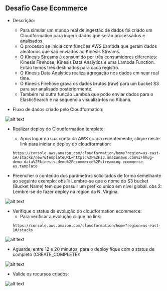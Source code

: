 ## Desafio Case Ecommerce

- Descrição:
    - Para simular um mundo real de ingestão de dados foi criado um Cloudformation para ingerir dados que serão processados e analisados.
    - O processo se inicia com funções AWS Lambda que geram dados aleatórios que são enviados ao Kinesis Streams.
    - O Kinesis Streams é consumido por três consumidores diferentes: Kinesis Firehose, Kinesis Data Analytics e uma Lambda Function. Então temos três destinados para cada registro.
    - O Kinesis Data Analytics realiza agregação nos dados em near real time. 
    - O Kinesis Firehose grava os dados brutos (raw) para um bucket S3 para ser analisado posteriormente.
    - Também há outra função Lambda que pode enviar dados para o ElasticSearch e na sequencia visualizá-los no Kibana.

- Fluxo de dados criado pelo Cloudformation:

![alt text](https://github.com/schmidt-samuel/fia_batalha_de_dados1/blob/master/desafio_case_programacao/imagens/fluxo_de_dados.png)


- Realizar deploy do Cloudformation template:
    - Apos logar na sua conta da AWS criada recentemente, clique neste link para iniciar o deploy do cloudformation:
    ```
    https://console.aws.amazon.com/cloudformation/home?region=us-east-1#/stacks/new?&templateURL=https:%2F%2Fs3.amazonaws.com%2Fhhug-demo-data%2Fkinesis-demo%2Fecommerce%2Fstreaming-ecommerce-es.template
    ```
    
- Preencher o conteúdo dos parâmetros solicitados de forma semelhante ao seguinte exemplo:
obs 1: Lembre-se que o nome do S3 bucket (Bucket Name) tem que possuir um prefixo unico em nível global.
obs 2: Lembre-se de fazer deploy na region da N. Virgina.

![alt text](https://github.com/schmidt-samuel/fia_batalha_de_dados1/blob/master/desafio_case_programacao/imagens/cloudformation_passo1.png)

- Verifique o status da evolução do cloudformation ecommerce:
    - Para verificar a evolução clique no link:
    ```
    https://console.aws.amazon.com/cloudformation/home?region=us-east-1#/stacks
    ```

![alt text](https://github.com/schmidt-samuel/fia_batalha_de_dados1/blob/master/desafio_case_programacao/imagens/cloudformation_passo2.png)

- Aguarde, entre 12 e 20 minutos, para o deploy fique com o status de completo (CREATE_COMPLETE):
  
![alt text](https://github.com/schmidt-samuel/fia_batalha_de_dados1/blob/master/desafio_case_programacao/imagens/cloudformation_passo3.png)

- Valide os recursos criados:

![alt text](https://github.com/schmidt-samuel/fia_batalha_de_dados1/blob/master/desafio_case_programacao/imagens/cloudformation_passo4.png)
